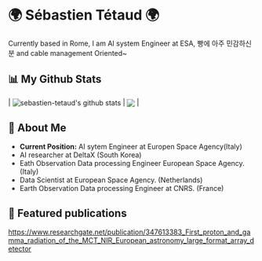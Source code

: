 <h1 align="left">🌍 Sébastien Tétaud 🌍</h1>

Currently based in Rome, I am AI system Engineer at ESA, 빵에 아주 민감하신 분 and cable management Oriented~

## 📊 My Github Stats

| <a><img align="center" src="https://github-readme-stats.vercel.app/api?username=CharlesGaydon&show_icons=true&include_all_commits=true&theme=buefy&hide_border=true&count_private=true" alt="sebastien-tetaud's github stats" /></a> | <a href="https://github.com/sebastien-tetaud/github-readme-stats"><img align="center" src="https://github-readme-stats.vercel.app/api/top-langs/?username=sebastien-tetaud&layout=compact&theme=buefy&hide_border=true" /></a> |


## 🔭 About Me
- **Current Position:** AI sytem Engineer at Europen Space Agency(Italy)
- AI researcher at DeltaX (South Korea)
- Eath Observation Data processing Engineer European Space Agency. (Italy)
- Data Scientist at European Space Agency. (Netherlands)
- Earth Observation Data processing Engineer at CNRS. (France)

## 📃 Featured publications

https://www.researchgate.net/publication/347613383_First_proton_and_gamma_radiation_of_the_MCT_NIR_European_astronomy_large_format_array_detector

